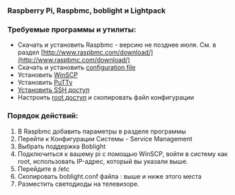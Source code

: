 ### Raspberry Pi, Raspbmc, boblight и Lightpack

### Требуемые программы и утилиты:

- Скачать и установить Raspbmc - версию не позднее июля. См. в раздел [http://www.raspbmc.com/download/](http://www.raspbmc.com/download/) 
- Скачать и установить  [configuration file](https://skydrive.live.com/?cid=0f775ea9b6f34329&id=F775EA9B6F34329%211770)
- Установить [WinSCP](http://winscp.net/eng/download.php)
- Установить [PuTTy](http://www.chiark.greenend.org.uk/~sgtatham/putty/download.html)
-  [Установить SSH доступ](http://htpcbuild.com/htpc-software/raspberry-pi-raspbmc/connecting-to-raspbmc-ssh/)
- Настроить [root доступ](http://www.raspbmc.com/wiki/user/root-access/)
и скопировать файл конфигурации

### Порядок действий:

1. В Raspbmc добавить параметры в разделе программы
2. Перейти к Конфигурации Системы - Service Management
4. Выбрать поддержка Boblight
5. Подключиться к вашему pi с помощью WinSCP, войти в систему как root, использовать IP-адрес, который вы указали выше.
6. Перейдите в /etc
7. Скопировать boblight.conf файла : выше и ниже этого места
8. Разместить светодиоды на телевизоре. 
